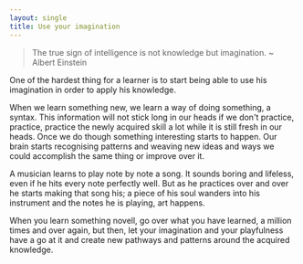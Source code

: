 ```yaml
---
layout: single
title: Use your imagination
---
```

> The true sign of intelligence is not knowledge but imagination. ~ Albert Einstein

One of the hardest thing for a learner is to start being able to use his imagination in order to apply his knowledge. 

When we learn something new, we learn a way of doing something, a syntax. This information will not stick long in our heads if we don't practice, practice, practice the newly acquired skill a lot while it is still fresh in our heads. Once we do though something interesting starts to happen. Our brain starts recognising patterns and weaving new ideas and ways we could accomplish the same thing or improve over it.

A musician learns to play note by note a song. It sounds boring and lifeless, even if he hits every note perfectly well. But as he practices over and over he starts making that song his; a piece of his soul wanders into his instrument and the notes he is playing, art happens.

When you learn something novell, go over what you have learned, a million times and over again, but then, let your imagination and your playfulness have a go at it and create new pathways and patterns around the acquired knowledge.
